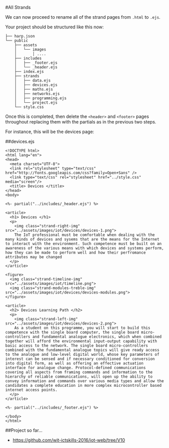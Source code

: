 #All Strands

We can now proceed to rename all of the strand pages from `.html` to `.ejs`. 

Your project should be structured like this now:

~~~
├── harp.json
└── public
    ├── assets
    │   └── images
    │       │ .... 
    ├── includes
    │   ├── _footer.ejs
    │   └── _header.ejs
    ├── index.ejs
    ├── strands
    │   ├── data.ejs
    │   ├── devices.ejs
    │   ├── maths.ejs
    │   ├── networks.ejs
    │   ├── programming.ejs
    │   └── project.ejs
    └── style.css
~~~

Once this is completed, then delete the `<header>` and `<footer>` pages throughout replacing them with the partials as in the previous two steps.

For instance, this will be the devices page:

##devices.ejs
~~~
<!DOCTYPE html>
<html lang="en">
<head>
  <meta charset="UTF-8">
  <link rel="stylesheet" type="text/css" href="http://fonts.googleapis.com/css?family=Open+Sans" />
  <link type="text/css" rel="stylesheet" href="../style.css" media="screen"/>
  <title> Devices </title>
</head>
<body>

<%- partial("../includes/_header.ejs") %>

<article>
  <h1> Devices </h1>
  <p>
    <img class="strand-right-img" src="../assets/images/iot/devices/devices-1.png">
    The IoT professional must be comfortable when dealing with the many kinds of devices and sysems that are the means for the Internet to interact with the environment. Such competence must be built on an awareness of the various means with which devices and systems perform, how they can be made to perform well and how their perfromance attributes may be changed
  </p>
</article>

<figure>
  <img class="strand-timeline-img" src="../assets/images/iot/timeline.png">
  <img class="strand-modules-treble-img" src="../assets/images/iot/devices/devices-modules.png">
</figure>

<article>
  <h2> Devices Learning Path </h2>
  <p>
    <img class="strand-left-img" src="../assets/images/iot/devices/devices-2.png">
    As a student on this programme, you will start to build this competence with the single board computer, the single board micro-controllers and fundamental analogue electronics, which when combined together will afford the environmental input-output capability with basic access to the network. The single board micro-controllers combined with the fundamental analogue topics will give ready access to the analogue and low-level digital world, whose key parameters of interest can be sensed and if necessary conditioned for conversion into digital form, as well as offering an effective actuation interface for analogue change. Protocol-defined communications covering all aspects from framing commands and information to the hierarchy of reliable communications, will open up the ability to convey information and commands over various media types and allow the candidates a complete education in more complex microcontroller based internet access points.
  </p>
</article>

<%- partial("../includes/_footer.ejs") %>

</body>
</html>
~~~


##Project so far...

- <https://github.com/wit-ictskills-2016/iot-web/tree/V10>



